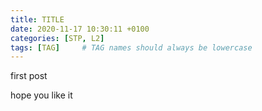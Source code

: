 ```yaml
---
title: TITLE
date: 2020-11-17 10:30:11 +0100
categories: [STP, L2]
tags: [TAG]     # TAG names should always be lowercase
---
```


first post

hope you like it

